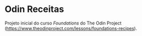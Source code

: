 # Odin Receitas

Projeto inicial do curso _Foundations_ do The Odin Project (https://www.theodinproject.com/lessons/foundations-recipes).


